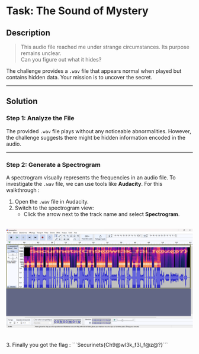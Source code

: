 # Task: The Sound of Mystery

## Description
> This audio file reached me under strange circumstances. Its purpose remains unclear.  
> Can you figure out what it hides?

The challenge provides a `.wav` file that appears normal when played but contains hidden data. Your mission is to uncover the secret.

---

## Solution

### Step 1: Analyze the File
The provided `.wav` file plays without any noticeable abnormalities. However, the challenge suggests there might be hidden information encoded in the audio.

---

### Step 2: Generate a Spectrogram
A spectrogram visually represents the frequencies in an audio file. To investigate the `.wav` file, we can use tools like **Audacity**. For this walkthrough :

1. Open the `.wav` file in Audacity.
2. Switch to the spectrogram view:
   - Click the arrow next to the track name and select **Spectrogram**.<br><br>
<div align="center">
  <img src="gaaaaaabes.png" alt="Spectogramme">
</div><br><br>
3. Finally you got the flag : 
```Securinets{Ch9@wl3k_f3l_f@z@?}```



